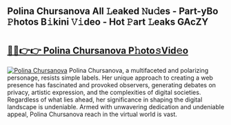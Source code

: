 ## Polina Chursanova All 𝙻eaked 𝙽u𝚍es - Part-yBo 𝙿hotos B𝚒kini 𝚅𝚒deo - Hot 𝙿art 𝙻eaks GAcZY

# <h2><a href="http://ld52utu.urlbe.top/?page=Polina+Chursanova">🔗🔗👉👉 Polina Chursanova P𝚑oto𝚜Vid𝚎o</a></h2>

[![Polina Chursanova](https://i.imgur.com/eBuTRDB.gif)](http://ld52utu.urlbe.top/?page=Polina+Chursanova)
Polina Chursanova, a multifaceted and polarizing personage, resists simple labels. Her unique approach to creating a web presence has fascinated and provoked observers, generating debates on privacy, artistic expression, and the complexities of digital societies. Regardless of what lies ahead, her significance in shaping the digital landscape is undeniable. Armed with unwavering dedication and undeniable appeal, Polina Chursanova reach in the virtual world is vast.
